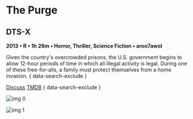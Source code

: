 # The Purge

## DTS-X

**2013 • R • 1h 26m • Horror, Thriller, Science Fiction • aron7awol**

Given the country's overcrowded prisons, the U.S. government begins to allow 12-hour periods of time in which all illegal activity is legal. During one of these free-for-alls, a family must protect themselves from a home invasion.
{ data-search-exclude }

[Discuss](https://www.avsforum.com/threads/bass-eq-for-filtered-movies.2995212/post-56830104)  [TMDB](158015)
{ data-search-exclude }

![img 0](https://fanart.tv/fanart/movies/158015/moviethumb/the-purge-57a03488521d0.jpg)

![img 1](https://i.imgur.com/BsSOKa5.png)

